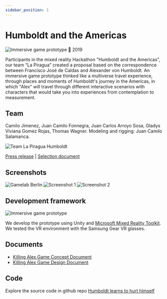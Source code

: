 ```yaml
---
sidebar_position: 1
---
```


# Humboldt and the Americas

![Immersive game prototype](https://jcarroyos-uploads.s3.amazonaws.com/docs/9LcCw95utQF_720.png)
📆 2019

Participants in the mixed reality Hackathon "Humboldt and the Americas", our team
“La Piragua” created a proposal based on the correspondence between Francisco José de Caldas and Alexander von Humboldt. An immersive game prototype thinked like a multiverse travel experience, through places and moments of Humboldt's journey in the Americas, in which "Alex" will travel through different interactive scenarios with characters that would take you into experiences from contemplation to measurement.

## Team

Camilo Jimenez, Juan Camilo Fonnegra, Juan Carlos Arroyo Sosa, Gladys Viviana Gomez Rojas, Thomas Wagner. Modeling and rigging: Juan Camilo Salamanca.

![Team La Piragua Humboldt](https://jcarroyos-uploads.s3.amazonaws.com/docs/team-killing-humboldt.jpg)

[Press release](https://www.goethe.de/prj/hya/es/inh/hackaton2.html "En Colombia, la Hackatón de realidad mixta “Humboldt y las Américas” ya tiene ganador") | [Selection document](https://www.goethe.de/prj/hya/es/inh/hacka.html "Estos son los seleccionados de México, Colombia y Perú para participar en la Hackatón de realidad mixta")

## Screenshots

![Gamelab Berlin](https://jcarroyos-uploads.s3.amazonaws.com/docs/gamelab-berlin.jpg)
![Screenshot 1](https://jcarroyos-uploads.s3.amazonaws.com/docs/screenshot_01.png)
![Screenshot 2](https://jcarroyos-uploads.s3.amazonaws.com/docs/screenshot_02.jpg)

## Development framework

![Immersive game prototype](https://jcarroyos-uploads.s3.amazonaws.com/docs/viviana.jpg)

We develop the prototype using Unity and [Microsoft Mixed Reality Toolkit](https://github.com/microsoft/MixedRealityToolkit-Unity). We tested the VR environment with the Samsung Gear VR glasses.

## Documents

- [Killing Alex Game Concept Document](https://jcarroyos-uploads.s3.amazonaws.com/docs/Killing%20Alex%20Game%20Concept%20Document.pdf)
- [Killing Alex Game Design Document](https://jcarroyos-uploads.s3.amazonaws.com/docs/Killing%20Alex%20Game%20Design%20Document.pdf)

## Code

Explore the source code in github repo [Humboldt learns to hurt himself](https://github.com/jcarroyos/MPV_Humboldt-learns-to-hurt-himself)
